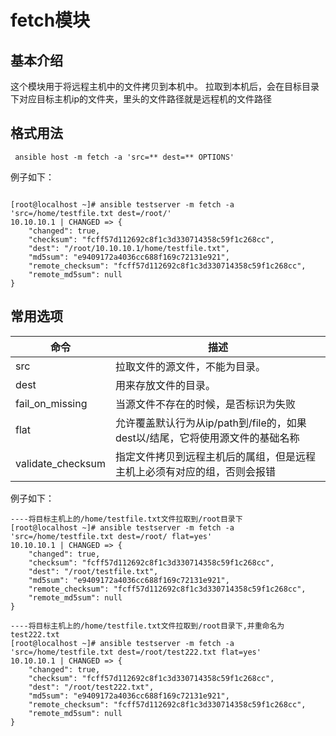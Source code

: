 # fetch模块

## 基本介绍

这个模块用于将远程主机中的文件拷贝到本机中。 拉取到本机后，会在目标目录下对应目标主机ip的文件夹，里头的文件路径就是远程机的文件路径

## 格式用法

```shell
 ansible host -m fetch -a 'src=** dest=** OPTIONS' 
```

例子如下：

```shell

[root@localhost ~]# ansible testserver -m fetch -a 'src=/home/testfile.txt dest=/root/'
10.10.10.1 | CHANGED => {
    "changed": true,
    "checksum": "fcff57d112692c8f1c3d330714358c59f1c268cc",
    "dest": "/root/10.10.10.1/home/testfile.txt",
    "md5sum": "e9409172a4036cc688f169c72131e921",
    "remote_checksum": "fcff57d112692c8f1c3d330714358c59f1c268cc",
    "remote_md5sum": null
}
```

## 常用选项

| 命令              | 描述                                                         |
| ----------------- | ------------------------------------------------------------ |
| src               | 拉取文件的源文件，不能为目录。                               |
| dest              | 用来存放文件的目录。                                         |
| fail_on_missing   | 当源文件不存在的时候，是否标识为失败                         |
| flat              | 允许覆盖默认行为从ip/path到/file的，如果dest以/结尾，它将使用源文件的基础名称 |
| validate_checksum | 指定文件拷贝到远程主机后的属组，但是远程主机上必须有对应的组，否则会报错 |

例子如下：

```shell
----将目标主机上的/home/testfile.txt文件拉取到/root目录下
[root@localhost ~]# ansible testserver -m fetch -a 'src=/home/testfile.txt dest=/root/ flat=yes'
10.10.10.1 | CHANGED => {
    "changed": true,
    "checksum": "fcff57d112692c8f1c3d330714358c59f1c268cc",
    "dest": "/root/testfile.txt",
    "md5sum": "e9409172a4036cc688f169c72131e921",
    "remote_checksum": "fcff57d112692c8f1c3d330714358c59f1c268cc",
    "remote_md5sum": null
}
```

```shell
----将目标主机上的/home/testfile.txt文件拉取到/root目录下,并重命名为test222.txt
[root@localhost ~]# ansible testserver -m fetch -a 'src=/home/testfile.txt dest=/root/test222.txt flat=yes'
10.10.10.1 | CHANGED => {
    "changed": true,
    "checksum": "fcff57d112692c8f1c3d330714358c59f1c268cc",
    "dest": "/root/test222.txt",
    "md5sum": "e9409172a4036cc688f169c72131e921",
    "remote_checksum": "fcff57d112692c8f1c3d330714358c59f1c268cc",
    "remote_md5sum": null
}
```

